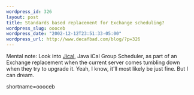 ```yaml
--- 
wordpress_id: 326
layout: post
title: Standards based replacement for Exchange scheduling?
wordpress_slug: oooceb
wordpress_date: "2002-12-12T23:51:33-05:00"
wordpress_url: http://www.decafbad.com/blog/?p=326
---
```

<p>Mental note:  Look into <a href="http://jical.sourceforge.net/" target="_top">Jical</a>, Java iCal Group Scheduler, as part of an Exchange replacement when the current server comes tumbling down when they try to upgrade it.  Yeah, I know, it'll most likely be just fine.  But I can dream.</p>
<!--more-->
shortname=oooceb
